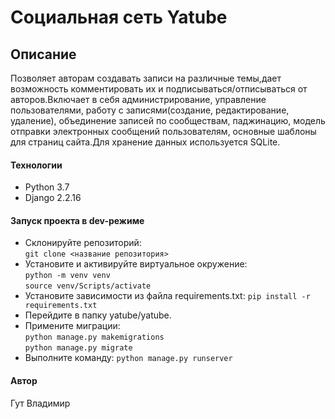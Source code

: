 # Cоциальная сеть Yatube

## Описание

Позволяет авторам создавать записи на различные темы,дает возможность комментировать их и подписываться/отписываться от авторов.Включает в себя администрирование, управление пользователями, работу с записями(создание, редактирование, удаление), объединение записей по сообществам, паджинацию, модель отправки электронных сообщений пользователям, основные шаблоны для страниц сайта.Для хранение данных используется SQLite.

#### Технологии

- Python 3.7
- Django 2.2.16

#### Запуск проекта в dev-режиме

- Склонируйте репозиторий:  
``` git clone <название репозитория> ```
- Установите и активируйте виртуальное окружение:  
``` python -m venv venv ```  
``` source venv/Scripts/activate ```
- Установите зависимости из файла requirements.txt:
``` pip install -r requirements.txt ```
- Перейдите в папку yatube/yatube.
- Примените миграции:  
``` python manage.py makemigrations ```  
``` python manage.py migrate ```
- Выполните команду:
``` python manage.py runserver ```

#### Автор

Гут Владимир
